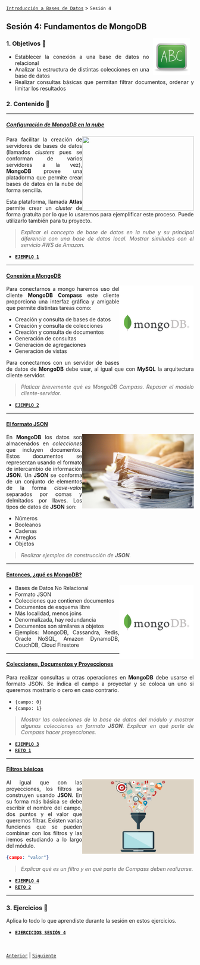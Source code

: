 [`Introducción a Bases de Datos`](../Readme.md) > `Sesión 4`

## Sesión 4: Fundamentos de MongoDB

<img src="../imagenes/pizarron.png" align="right" height="100" width="100" hspace="10">
<div style="text-align: justify;">

### 1. Objetivos :dart: 

- Establecer la conexión a una base de datos no relacional
- Analizar la estructura de distintas colecciones en una base de datos
- Realizar consultas básicas que permitan filtrar documentos, ordenar y limitar los resultados

### 2. Contenido :blue_book:
    
---
##### <ins>Configuración de __MongoDB__ en la nube</ins>
<img src="imagenes/imagen4.jpg" align="right" height="200" width="300">

Para facilitar la creación de servidores de bases de datos (llamados *clusters* pues se conforman de varios servidores a la vez), __MongoDB__ provee una platadorma que permite crear bases de datos en la nube de forma sencilla. 

Esta plataforma, llamada __Atlas__ permite crear un *cluster* de forma gratuita por lo que lo usaremos para ejemplificar este proceso. Puede utilizarlo también para tu proyecto.

> *Explicar el concepto de base de datos en la nube y su principal diferencia con una base de datos local. Mostrar similudes con el servicio AWS de Amazon.*

- [**`EJEMPLO 1`**](Ejemplo-01/Readme.md)
    
---
#### <ins>Conexión a __MongoDB__</ins>
<img src="imagenes/imagen1.png" align="right" height="200" width="200">

Para conectarnos a mongo haremos uso del cliente __MongoDB Compass__ este cliente proporciona una interfaz gráfica y amigable que permite distintas tareas como:

- Creación y consulta de bases de datos
- Creación y consulta de colecciones
- Creación y consulta de documentos
- Generación de consultas
- Generación de agregaciones
- Generación de vistas

Para conectarnos con un servidor de bases de datos de __MongoDB__ debe usar, al igual que con __MySQL__ la arquitectura cliente servidor.

> *Platicar brevemente qué es MongoDB Compass. Repasar el modelo cliente-servidor.*

- [**`EJEMPLO 2`**](Ejemplo-02/Readme.md)

---
#### <ins>El formato __JSON__</ins>
<img src="imagenes/imagen2.jpg" align="right" height="200" width="300">

En __MongoDB__ los datos son almacenados en *colecciones* que incluyen documentos. Estos documentos se representan usando el formato de intercambio de información __JSON__. Un __JSON__ se conforma de un conjunto de elementos de la forma *clave-valor* separados por comas y delmitados por llaves. Los tipos de datos de __JSON__ son:

- Números
- Booleanos
- Cadenas
- Arreglos
- Objetos
    
> *Realizar ejemplos de construcción de __JSON__.*
    
---
#### <ins>Entonces, ¿qué es __MongoDB__?</ins>
<img src="imagenes/imagen1.png" align="right" height="200" width="200">

- Bases de Datos No Relacional
- Formato JSON
- Colecciones que contienen documentos
- Documentos de esquema libre
- Más localidad, menos joins
- Denormalizada, hay redundancia
- Documentos son similares a objetos
- Ejemplos: MongoDB, Cassandra, Redis, Oracle NoSQL, Amazon DynamoDB, CouchDB, Cloud Firestore
    
---
#### <ins>Colecciones, Documentos y Proyecciones</ins>

Para realizar consultas u otras operaciones en __MongoDB__ debe usarse el formato JSON. Se indica el campo a proyectar y se coloca un uno si queremos mostrarlo o cero en caso contrario.

- `{campo: 0}`
- `{campo: 1}`

> *Mostrar las colecciones de la base de datos del módulo y mostrar algunas colecciones en formato __JSON__. Explicar en qué parte de Compass hacer proyecciones.*

- [**`EJEMPLO 3`**](Ejemplo-03/Readme.md)
- [**`RETO 1`**](Reto-01/Readme.md)	

---
#### <ins>Filtros básicos</ins>
<img src="imagenes/imagen3.png" align="right" height="200" width="300">

Al igual que con las proyecciones, los filtros se construyen usando __JSON__. En su forma más básica se debe escribir el nombre del campo, dos puntos y el valor que queremos filtrar. Existen varias funciones que se pueden combinar con los filtros y las iremos estudiando a lo largo del módulo.

```json
{campo: "valor"}
```

> *Explicar qué es un filtro y en qué parte de Compass deben realizarse.*

- [**`EJEMPLO 4`**](Ejemplo-04/Readme.md)
- [**`RETO 2`**](Reto-02/Readme.md)

---

### 3. Ejercicios :hammer:

Aplica lo todo lo que aprendiste durante la sesión en estos ejercicios. 

- [**`EJERCICIOS SESIÓN 4`**](Ejercicios/Readme.md)

</br>

[`Anterior`](../Sesion-03/Readme.md) | [`Siguiente`](../Sesion-05/Readme.md)

</div>	
